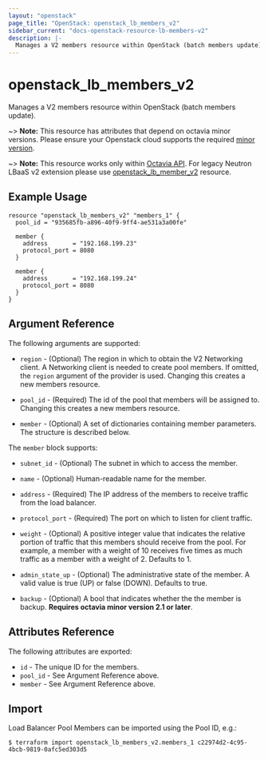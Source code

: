 ```yaml
---
layout: "openstack"
page_title: "OpenStack: openstack_lb_members_v2"
sidebar_current: "docs-openstack-resource-lb-members-v2"
description: |-
  Manages a V2 members resource within OpenStack (batch members update).
---
```


# openstack\_lb\_members\_v2

Manages a V2 members resource within OpenStack (batch members update).

~> **Note:** This resource has attributes that depend on octavia minor versions.
Please ensure your Openstack cloud supports the required [minor version](../#octavia-api-versioning).

~> **Note:** This resource works only within [Octavia API](../#use_octavia). For
legacy Neutron LBaaS v2 extension please use
[openstack_lb_member_v2](lb_member_v2.html) resource.

## Example Usage

```hcl
resource "openstack_lb_members_v2" "members_1" {
  pool_id = "935685fb-a896-40f9-9ff4-ae531a3a00fe"

  member {
    address       = "192.168.199.23"
    protocol_port = 8080
  }

  member {
    address       = "192.168.199.24"
    protocol_port = 8080
  }
}
```

## Argument Reference

The following arguments are supported:

* `region` - (Optional) The region in which to obtain the V2 Networking client.
  A Networking client is needed to create pool members. If omitted, the
  `region` argument of the provider is used. Changing this creates a new
  members resource.

* `pool_id` - (Required) The id of the pool that members will be assigned to.
  Changing this creates a new members resource.

* `member` - (Optional) A set of dictionaries containing member parameters. The
  structure is described below.

The `member` block supports:

* `subnet_id` - (Optional) The subnet in which to access the member.

* `name` - (Optional) Human-readable name for the member.

* `address` - (Required) The IP address of the members to receive traffic from
  the load balancer.

* `protocol_port` - (Required) The port on which to listen for client traffic.

* `weight` - (Optional)  A positive integer value that indicates the relative
  portion of traffic that this members should receive from the pool. For
  example, a member with a weight of 10 receives five times as much traffic
  as a member with a weight of 2. Defaults to 1.

* `admin_state_up` - (Optional) The administrative state of the member.
  A valid value is true (UP) or false (DOWN). Defaults to true.

* `backup` - (Optional) A bool that indicates whether the the member is
  backup. **Requires octavia minor version 2.1 or later**.

## Attributes Reference

The following attributes are exported:

* `id` - The unique ID for the members.
* `pool_id` - See Argument Reference above.
* `member` - See Argument Reference above.

## Import

Load Balancer Pool Members can be imported using the Pool ID, e.g.:

```
$ terraform import openstack_lb_members_v2.members_1 c22974d2-4c95-4bcb-9819-0afc5ed303d5
```
